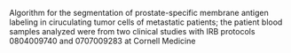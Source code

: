 Algorithm for the segmentation of prostate-specific membrane antigen labeling in ciruculating tumor cells of metastatic patients; the patient blood samples analyzed were from two clinical studies with IRB protocols 0804009740 and 0707009283 at Cornell Medicine
